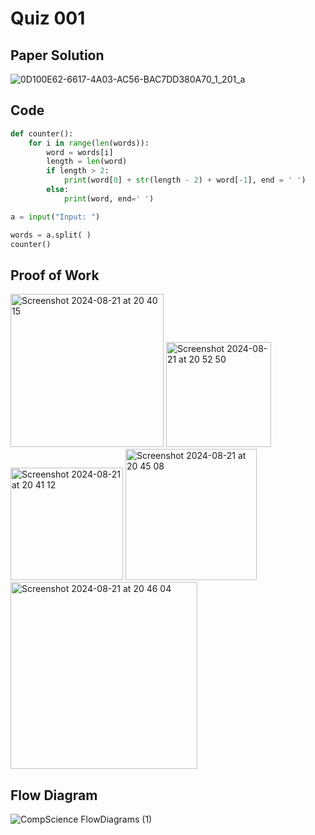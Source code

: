 # Quiz 001

## Paper Solution

![0D100E62-6617-4A03-AC56-BAC7DD380A70_1_201_a](https://github.com/user-attachments/assets/b2332979-3616-4680-b224-9071400debd4)


## Code
```.py
def counter():
    for i in range(len(words)):
        word = words[i]
        length = len(word)
        if length > 2:
            print(word[0] + str(length - 2) + word[-1], end = ' ')
        else:
            print(word, end=' ')

a = input("Input: ")

words = a.split( )
counter()
```

## Proof of Work

<img width="245" alt="Screenshot 2024-08-21 at 20 40 15" src="https://github.com/user-attachments/assets/33e83c93-8c7b-4bfb-b8c8-0d555eeeacb7">
<img width="168" alt="Screenshot 2024-08-21 at 20 52 50" src="https://github.com/user-attachments/assets/0f872593-03ee-490f-aa73-419ff2db17b2">
<img width="180" alt="Screenshot 2024-08-21 at 20 41 12" src="https://github.com/user-attachments/assets/c3667c3c-ea0d-4536-9e54-bd4a9c126b8b">
<img width="210" alt="Screenshot 2024-08-21 at 20 45 08" src="https://github.com/user-attachments/assets/ee3b4e89-5caf-44ad-a1b1-8f2f5bbbbc6d">
<img width="299" alt="Screenshot 2024-08-21 at 20 46 04" src="https://github.com/user-attachments/assets/888e8888-1be1-40cd-a9df-56fc4c78973c">

## Flow Diagram
![CompScience FlowDiagrams (1)](https://github.com/user-attachments/assets/557a1d99-627e-4db4-a6c8-6cffa8e43dc4)
